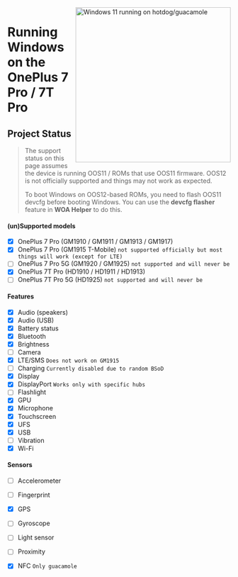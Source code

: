 <img align="right" src="https://github.com/n00b69/woa-op7/blob/main/op7.png" width="350" alt="Windows 11 running on hotdog/guacamole">

# Running Windows on the OnePlus 7 Pro / 7T Pro

## Project Status
> The support status on this page assumes the device is running OOS11 / ROMs that use OOS11 firmware. OOS12 is not officially supported and things may not work as expected.
>
> To boot Windows on OOS12-based ROMs, you need to flash OOS11 devcfg before booting Windows. You can use the **devcfg flasher** feature in **WOA Helper** to do this.

#### (un)Supported models
- [x] OnePlus 7 Pro (GM1910 / GM1911 / GM1913 / GM1917)
- [x] OnePlus 7 Pro (GM1915 T-Mobile) ```not supported officially but most things will work (except for LTE)```
- [ ] OnePlus 7 Pro 5G (GM1920 / GM1925) ```not supported and will never be```
- [x] OnePlus 7T Pro (HD1910 / HD1911 / HD1913)
- [ ] OnePlus 7T Pro 5G (HD1925) ```not supported and will never be```

#### Features
- [X] Audio (speakers)
- [x] Audio (USB)
- [X] Battery status
- [x] Bluetooth
- [x] Brightness 
- [ ] Camera
- [x] LTE/SMS ```Does not work on GM1915```
- [ ] Charging ```Currently disabled due to random BSoD```
- [x] Display
- [x] DisplayPort ```Works only with specific hubs```
- [ ] Flashlight
- [x] GPU
- [x] Microphone
- [x] Touchscreen 
- [x] UFS
- [x] USB
- [ ] Vibration
- [x] Wi-Fi

#### Sensors
- [ ] Accelerometer
- [ ] Fingerprint
- [X] GPS
- [ ] Gyroscope
- [ ] Light sensor
- [ ] Proximity
- [X] NFC ```Only guacamole```

















